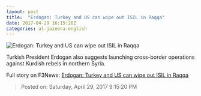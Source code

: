 ```yaml
---
layout: post
title:  "Erdogan: Turkey and US can wipe out ISIL in Raqqa"
date: 2017-04-29 16:15:20Z
categories: al-jazeera-english
---
```


![Erdogan: Turkey and US can wipe out ISIL in Raqqa](http://www.aljazeera.com/mritems/Images/2017/4/29/1898109319484f979207b9c935e391c8_18.jpg)

Turkish President Erdogan also suggests launching cross-border operations against Kurdish rebels in northern Syria.


Full story on F3News: [Erdogan: Turkey and US can wipe out ISIL in Raqqa](http://www.f3nws.com/n/xsdzYC)

> Posted on: Saturday, April 29, 2017 9:15:20 PM

